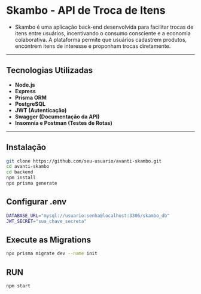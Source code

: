 # Skambo - API de Troca de Itens

- Skambo é uma aplicação back-end desenvolvida para facilitar trocas de itens entre usuários, incentivando o consumo consciente e a economia colaborativa. A plataforma permite que usuários cadastrem produtos, encontrem itens de interesse e proponham trocas diretamente.

---

## Tecnologias Utilizadas

- **Node.js**
- **Express**
- **Prisma ORM**
- **PostgreSQL**
- **JWT (Autenticação)**
- **Swagger (Documentação da API)**
- **Insomnia e Postman (Testes de Rotas)**

---

## Instalação
```bash
git clone https://github.com/seu-usuario/avanti-skambo.git
cd avanti-skambo
cd backend
npm install
npx prisma generate
```

## Configurar .env
```bash
DATABASE_URL="mysql://usuario:senha@localhost:3306/skambo_db"
JWT_SECRET="sua_chave_secreta"
```

## Execute as Migrations
```bash
npx prisma migrate dev --name init
```

## RUN
```bash
npm start
```
